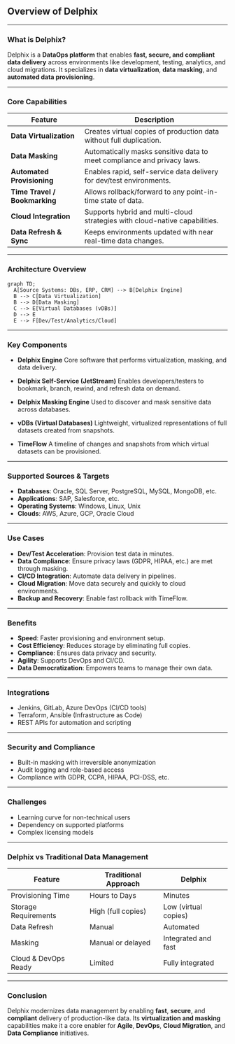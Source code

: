 ## Overview of Delphix

---

### **What is Delphix?**

Delphix is a **DataOps platform** that enables **fast, secure, and compliant data delivery** across environments like development, testing, analytics, and cloud migrations. It specializes in **data virtualization**, **data masking**, and **automated data provisioning**.

---

### **Core Capabilities**

| Feature                       | Description                                                                |
| ----------------------------- | -------------------------------------------------------------------------- |
| **Data Virtualization**       | Creates virtual copies of production data without full duplication.        |
| **Data Masking**              | Automatically masks sensitive data to meet compliance and privacy laws.    |
| **Automated Provisioning**    | Enables rapid, self-service data delivery for dev/test environments.       |
| **Time Travel / Bookmarking** | Allows rollback/forward to any point-in-time state of data.                |
| **Cloud Integration**         | Supports hybrid and multi-cloud strategies with cloud-native capabilities. |
| **Data Refresh & Sync**       | Keeps environments updated with near real-time data changes.               |

---

### **Architecture Overview**

```mermaid
graph TD;
  A[Source Systems: DBs, ERP, CRM] --> B[Delphix Engine]
  B --> C[Data Virtualization]
  B --> D[Data Masking]
  C --> E[Virtual Databases (vDBs)]
  D --> E
  E --> F[Dev/Test/Analytics/Cloud]
```

---

### **Key Components**

* **Delphix Engine**
  Core software that performs virtualization, masking, and data delivery.

* **Delphix Self-Service (JetStream)**
  Enables developers/testers to bookmark, branch, rewind, and refresh data on demand.

* **Delphix Masking Engine**
  Used to discover and mask sensitive data across databases.

* **vDBs (Virtual Databases)**
  Lightweight, virtualized representations of full datasets created from snapshots.

* **TimeFlow**
  A timeline of changes and snapshots from which virtual datasets can be provisioned.

---

### **Supported Sources & Targets**

* **Databases**: Oracle, SQL Server, PostgreSQL, MySQL, MongoDB, etc.
* **Applications**: SAP, Salesforce, etc.
* **Operating Systems**: Windows, Linux, Unix
* **Clouds**: AWS, Azure, GCP, Oracle Cloud

---

### **Use Cases**

* **Dev/Test Acceleration**: Provision test data in minutes.
* **Data Compliance**: Ensure privacy laws (GDPR, HIPAA, etc.) are met through masking.
* **CI/CD Integration**: Automate data delivery in pipelines.
* **Cloud Migration**: Move data securely and quickly to cloud environments.
* **Backup and Recovery**: Enable fast rollback with TimeFlow.

---

### **Benefits**

* **Speed**: Faster provisioning and environment setup.
* **Cost Efficiency**: Reduces storage by eliminating full copies.
* **Compliance**: Ensures data privacy and security.
* **Agility**: Supports DevOps and CI/CD.
* **Data Democratization**: Empowers teams to manage their own data.

---

### **Integrations**

* Jenkins, GitLab, Azure DevOps (CI/CD tools)
* Terraform, Ansible (Infrastructure as Code)
* REST APIs for automation and scripting

---

### **Security and Compliance**

* Built-in masking with irreversible anonymization
* Audit logging and role-based access
* Compliance with GDPR, CCPA, HIPAA, PCI-DSS, etc.

---

### **Challenges**

* Learning curve for non-technical users
* Dependency on supported platforms
* Complex licensing models

---

### **Delphix vs Traditional Data Management**

| Feature              | Traditional Approach | Delphix              |
| -------------------- | -------------------- | -------------------- |
| Provisioning Time    | Hours to Days        | Minutes              |
| Storage Requirements | High (full copies)   | Low (virtual copies) |
| Data Refresh         | Manual               | Automated            |
| Masking              | Manual or delayed    | Integrated and fast  |
| Cloud & DevOps Ready | Limited              | Fully integrated     |

---

### **Conclusion**

Delphix modernizes data management by enabling **fast**, **secure**, and **compliant** delivery of production-like data. Its **virtualization and masking** capabilities make it a core enabler for **Agile**, **DevOps**, **Cloud Migration**, and **Data Compliance** initiatives.
